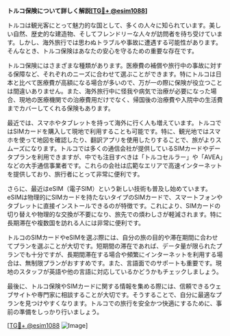 **トルコ保険について詳しく解説[[TG💪+ @esim1088](https://t.me/s/esim1088)]**

トルコは観光客にとって魅力的な国として、多くの人々に知られています。美しい自然、歴史的な建造物、そしてフレンドリーな人々が訪問者を待ち受けています。しかし、海外旅行では思わぬトラブルや事故に遭遇する可能性があります。そんなとき、トルコ保険はあなたの安心を守るための重要な存在です。

トルコ保険にはさまざまな種類があります。医療費の補償や旅行中の事故に対する保障など、それぞれのニーズに合わせて選ぶことができます。特にトルコは日本と比べて医療費が高額になる場合が多いので、万が一の際に保険が役立つことは間違いありません。また、海外旅行中に怪我や病気で治療が必要になった場合、現地の医療機関での治療費用だけでなく、帰国後の治療費や入院中の生活費までカバーしてくれる保険もあります。

最近では、スマホやタブレットを持って海外に行く人も増えています。トルコではSIMカードを購入して現地で利用することも可能です。特に、観光地ではスマホを使って地図を確認したり、翻訳アプリを使用したりすることで、旅がよりスムーズになります。トルコでは多くの通信会社が提供しているSIMカードやデータプランを利用できますが、中でも注目すべきは「トルコセルラー」や「AVEA」などの大手通信事業者です。これらの会社は広範なエリアで高速インターネットを提供しており、旅行者にとって非常に便利です。

さらに、最近はeSIM（電子SIM）という新しい技術も普及し始めています。eSIMは物理的にSIMカードを持たないタイプのSIMカードで、スマートフォンやタブレットに直接インストールできるのが特徴です。これにより、SIMカードの切り替えや物理的な交換が不要になり、旅先での煩わしさが軽減されます。特に長期滞在や複数国を訪れる人には非常に便利です。

トルコのSIMカードやeSIMを選ぶ際には、自分の旅の目的や滞在期間に合わせてプランを選ぶことが大切です。短期間の滞在であれば、データ量が限られたプランでも十分ですが、長期間滞在する場合や頻繁にインターネットを利用する場合は、無制限プランがおすすめです。また、言語面でのサポートも重要です。現地のスタッフが英語や他の言語に対応しているかどうかもチェックしましょう。

最後に、トルコ保険やSIMカードに関する情報を集める際には、信頼できるウェブサイトや専門家に相談することが大切です。そうすることで、自分に最適なプランを見つけやすくなります。トルコでの旅行を安全かつ快適にするために、事前の準備をしっかり行いましょう。

[[TG💪+ @esim1088](https://t.me/s/esim1088) ![Image](https://i.postimg.cc/Y0z9fWf4/image.png)]